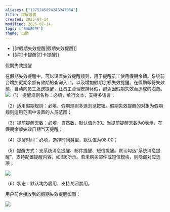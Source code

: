 ```yaml
---
aliases: ["1975245894248947054"]
title: 提醒设置
created: 2025-07-14
modified: 2025-07-14
tags: ['基础模块']
theme: 出勤
---
```


- [[#假期失效提醒|假期失效提醒]]
- [[#打卡提醒|打卡提醒]]

假期失效提醒

在假期失效提醒中，可以设置失效提醒规则，用于提醒员工使用假期余额。系统前台增加假期余额有效期的查询入口，以及增加假期余额失效提醒。在假期即将失效前，自动向员工发送提醒，让员工合理安排休假，避免因假期失效而造成的浪费。![](https://myhelpdoc.oss-cn-heyuan.aliyuncs.com/mdimages/eba792adb90f800d220b7265b239c5e9.jpg)（1） 提醒规则名称：必填，单行文本，支持多语言；

（2）适用假期规则：必填、假期规则多选浏览按钮。假期失效提醒的对象为假期规则适用范围中设置的人员范围；

（3）提前提醒天数：必填，自然数，默认值为30。当提前提醒天数为0表示，在假期余额失效日期当天提醒；

（4）提醒时间：必填，选择时间类型，默认值为08:00；

（5）提醒方式：支系统消息提醒、邮件提醒、短信提醒。默认勾选“系统消息提醒”，支持配置提醒内容，如图6所示。若未购买邮件或短信模块，则隐藏对应选项；

![](https://myhelpdoc.oss-cn-heyuan.aliyuncs.com/mdimages/fe98ebb5670431a6c03301b7811da871.jpg)

（6）状态：默认均为启用，支持关闭禁用。

用户前台接收到的假期失效提醒如图：

![](https://myhelpdoc.oss-cn-heyuan.aliyuncs.com/mdimages/ce1f0326629743897c93f6a89d35ea8f.jpg)

